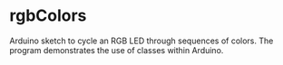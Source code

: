 # rgbColors
Arduino sketch to cycle an RGB LED through sequences of colors. The program demonstrates the use of classes within Arduino.
